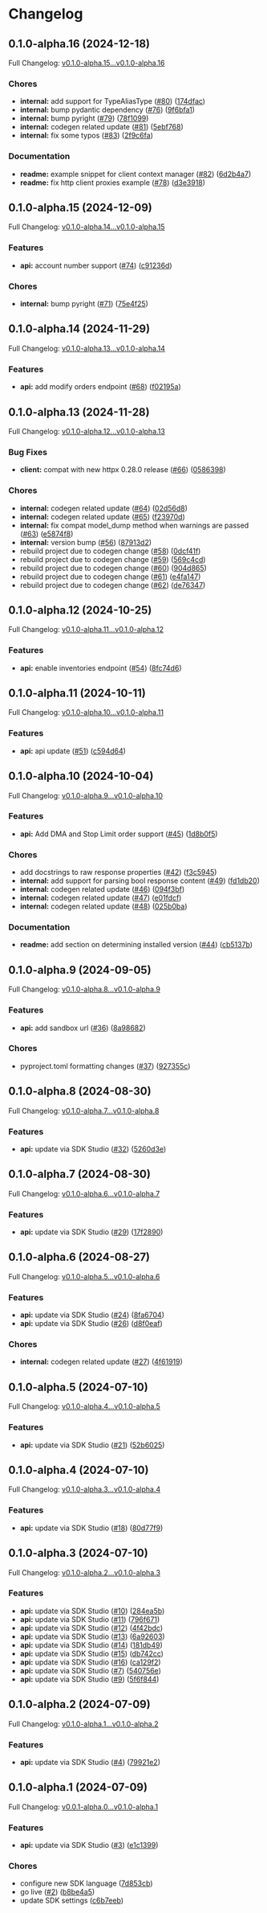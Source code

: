 # Changelog

## 0.1.0-alpha.16 (2024-12-18)

Full Changelog: [v0.1.0-alpha.15...v0.1.0-alpha.16](https://github.com/clear-street/studio-sdk-python/compare/v0.1.0-alpha.15...v0.1.0-alpha.16)

### Chores

* **internal:** add support for TypeAliasType ([#80](https://github.com/clear-street/studio-sdk-python/issues/80)) ([174dfac](https://github.com/clear-street/studio-sdk-python/commit/174dfac4c311728e5e80dd60828671248078a8d8))
* **internal:** bump pydantic dependency ([#76](https://github.com/clear-street/studio-sdk-python/issues/76)) ([9f6bfa1](https://github.com/clear-street/studio-sdk-python/commit/9f6bfa14408def30dcc33d4953faf017111b75a8))
* **internal:** bump pyright ([#79](https://github.com/clear-street/studio-sdk-python/issues/79)) ([78f1099](https://github.com/clear-street/studio-sdk-python/commit/78f10998fab7d9789b01e8c68e9c376cef802189))
* **internal:** codegen related update ([#81](https://github.com/clear-street/studio-sdk-python/issues/81)) ([5ebf768](https://github.com/clear-street/studio-sdk-python/commit/5ebf7684b4a459b3c070df3758bab4ce4ae4fac7))
* **internal:** fix some typos ([#83](https://github.com/clear-street/studio-sdk-python/issues/83)) ([2f9c6fa](https://github.com/clear-street/studio-sdk-python/commit/2f9c6faa24900512a7b40c25256fe8dee0d5003b))


### Documentation

* **readme:** example snippet for client context manager ([#82](https://github.com/clear-street/studio-sdk-python/issues/82)) ([6d2b4a7](https://github.com/clear-street/studio-sdk-python/commit/6d2b4a7060ca8d6652ea559760657c58e7be0618))
* **readme:** fix http client proxies example ([#78](https://github.com/clear-street/studio-sdk-python/issues/78)) ([d3e3918](https://github.com/clear-street/studio-sdk-python/commit/d3e3918a7e9e29776a017fc06ee2ed6c762eaec2))

## 0.1.0-alpha.15 (2024-12-09)

Full Changelog: [v0.1.0-alpha.14...v0.1.0-alpha.15](https://github.com/clear-street/studio-sdk-python/compare/v0.1.0-alpha.14...v0.1.0-alpha.15)

### Features

* **api:** account number support ([#74](https://github.com/clear-street/studio-sdk-python/issues/74)) ([c91236d](https://github.com/clear-street/studio-sdk-python/commit/c91236de909214b523701b83e10eb3366a7ec426))


### Chores

* **internal:** bump pyright ([#71](https://github.com/clear-street/studio-sdk-python/issues/71)) ([75e4f25](https://github.com/clear-street/studio-sdk-python/commit/75e4f25fcca33bae792841c978ea66c29b8db61a))

## 0.1.0-alpha.14 (2024-11-29)

Full Changelog: [v0.1.0-alpha.13...v0.1.0-alpha.14](https://github.com/clear-street/studio-sdk-python/compare/v0.1.0-alpha.13...v0.1.0-alpha.14)

### Features

* **api:** add modify orders endpoint ([#68](https://github.com/clear-street/studio-sdk-python/issues/68)) ([f02195a](https://github.com/clear-street/studio-sdk-python/commit/f02195a6256c88d28b4cd967d3a5b411ac86654a))

## 0.1.0-alpha.13 (2024-11-28)

Full Changelog: [v0.1.0-alpha.12...v0.1.0-alpha.13](https://github.com/clear-street/studio-sdk-python/compare/v0.1.0-alpha.12...v0.1.0-alpha.13)

### Bug Fixes

* **client:** compat with new httpx 0.28.0 release ([#66](https://github.com/clear-street/studio-sdk-python/issues/66)) ([0586398](https://github.com/clear-street/studio-sdk-python/commit/0586398d10ecc772be8d75283162bb22fea4a073))


### Chores

* **internal:** codegen related update ([#64](https://github.com/clear-street/studio-sdk-python/issues/64)) ([02d56d8](https://github.com/clear-street/studio-sdk-python/commit/02d56d8e51138b0233039763ef0a48980dbb17c3))
* **internal:** codegen related update ([#65](https://github.com/clear-street/studio-sdk-python/issues/65)) ([f23970d](https://github.com/clear-street/studio-sdk-python/commit/f23970d3be640a2f75909c5709c8048617e874e9))
* **internal:** fix compat model_dump method when warnings are passed ([#63](https://github.com/clear-street/studio-sdk-python/issues/63)) ([e5874f8](https://github.com/clear-street/studio-sdk-python/commit/e5874f89c9b06e01288f03c35421c751dee5ec0f))
* **internal:** version bump ([#56](https://github.com/clear-street/studio-sdk-python/issues/56)) ([87913d2](https://github.com/clear-street/studio-sdk-python/commit/87913d2c81c926ab7e9e051b0a26c9e91cf32932))
* rebuild project due to codegen change ([#58](https://github.com/clear-street/studio-sdk-python/issues/58)) ([0dcf41f](https://github.com/clear-street/studio-sdk-python/commit/0dcf41f9015287afd18a8718c83403573a685201))
* rebuild project due to codegen change ([#59](https://github.com/clear-street/studio-sdk-python/issues/59)) ([569c4cd](https://github.com/clear-street/studio-sdk-python/commit/569c4cd8025b04e6dad8fbfacdca7bb71bbaf4d3))
* rebuild project due to codegen change ([#60](https://github.com/clear-street/studio-sdk-python/issues/60)) ([904d865](https://github.com/clear-street/studio-sdk-python/commit/904d8650ff6aa09e031901901d91f546469a8bc6))
* rebuild project due to codegen change ([#61](https://github.com/clear-street/studio-sdk-python/issues/61)) ([e4fa147](https://github.com/clear-street/studio-sdk-python/commit/e4fa14758305145cdb11ae802d486e54cfa574c5))
* rebuild project due to codegen change ([#62](https://github.com/clear-street/studio-sdk-python/issues/62)) ([de76347](https://github.com/clear-street/studio-sdk-python/commit/de76347c8e121c6c6df789287663e2c43661332e))

## 0.1.0-alpha.12 (2024-10-25)

Full Changelog: [v0.1.0-alpha.11...v0.1.0-alpha.12](https://github.com/clear-street/studio-sdk-python/compare/v0.1.0-alpha.11...v0.1.0-alpha.12)

### Features

* **api:** enable inventories endpoint ([#54](https://github.com/clear-street/studio-sdk-python/issues/54)) ([8fc74d6](https://github.com/clear-street/studio-sdk-python/commit/8fc74d66d9b93ab77093788b9f29c56fcfff1478))

## 0.1.0-alpha.11 (2024-10-11)

Full Changelog: [v0.1.0-alpha.10...v0.1.0-alpha.11](https://github.com/clear-street/studio-sdk-python/compare/v0.1.0-alpha.10...v0.1.0-alpha.11)

### Features

* **api:** api update ([#51](https://github.com/clear-street/studio-sdk-python/issues/51)) ([c594d64](https://github.com/clear-street/studio-sdk-python/commit/c594d64497b66ccbb6c4c6b10d8289094c2f12f0))

## 0.1.0-alpha.10 (2024-10-04)

Full Changelog: [v0.1.0-alpha.9...v0.1.0-alpha.10](https://github.com/clear-street/studio-sdk-python/compare/v0.1.0-alpha.9...v0.1.0-alpha.10)

### Features

* **api:** Add DMA and Stop Limit order support ([#45](https://github.com/clear-street/studio-sdk-python/issues/45)) ([1d8b0f5](https://github.com/clear-street/studio-sdk-python/commit/1d8b0f543dab7d35d6908583edbfb026e51d34ea))


### Chores

* add docstrings to raw response properties ([#42](https://github.com/clear-street/studio-sdk-python/issues/42)) ([f3c5945](https://github.com/clear-street/studio-sdk-python/commit/f3c594585a75c230018666923cab99c6570ad76d))
* **internal:** add support for parsing bool response content ([#49](https://github.com/clear-street/studio-sdk-python/issues/49)) ([fd1db20](https://github.com/clear-street/studio-sdk-python/commit/fd1db2031cdec661134ec10b0094c93e9489ede9))
* **internal:** codegen related update ([#46](https://github.com/clear-street/studio-sdk-python/issues/46)) ([094f3bf](https://github.com/clear-street/studio-sdk-python/commit/094f3bf0f68e2ac0143cc677222da2f289eecd33))
* **internal:** codegen related update ([#47](https://github.com/clear-street/studio-sdk-python/issues/47)) ([e01fdcf](https://github.com/clear-street/studio-sdk-python/commit/e01fdcfa63265e92171fc1502f5c298e8d2b07ac))
* **internal:** codegen related update ([#48](https://github.com/clear-street/studio-sdk-python/issues/48)) ([025b0ba](https://github.com/clear-street/studio-sdk-python/commit/025b0bace9e15f2faea93f960408a202ca500861))


### Documentation

* **readme:** add section on determining installed version ([#44](https://github.com/clear-street/studio-sdk-python/issues/44)) ([cb5137b](https://github.com/clear-street/studio-sdk-python/commit/cb5137bb1c742b9a5143d5e094328e114807d967))

## 0.1.0-alpha.9 (2024-09-05)

Full Changelog: [v0.1.0-alpha.8...v0.1.0-alpha.9](https://github.com/clear-street/studio-sdk-python/compare/v0.1.0-alpha.8...v0.1.0-alpha.9)

### Features

* **api:** add sandbox url ([#36](https://github.com/clear-street/studio-sdk-python/issues/36)) ([8a98682](https://github.com/clear-street/studio-sdk-python/commit/8a98682938297f756a7560f3fa76daf083b4cbe8))


### Chores

* pyproject.toml formatting changes ([#37](https://github.com/clear-street/studio-sdk-python/issues/37)) ([927355c](https://github.com/clear-street/studio-sdk-python/commit/927355cf8e5dc6f62a515e1a91b1cf5604d17002))

## 0.1.0-alpha.8 (2024-08-30)

Full Changelog: [v0.1.0-alpha.7...v0.1.0-alpha.8](https://github.com/clear-street/studio-sdk-python/compare/v0.1.0-alpha.7...v0.1.0-alpha.8)

### Features

* **api:** update via SDK Studio ([#32](https://github.com/clear-street/studio-sdk-python/issues/32)) ([5260d3e](https://github.com/clear-street/studio-sdk-python/commit/5260d3e7fe0eb4b9ff729024642bb610a1b3de0f))

## 0.1.0-alpha.7 (2024-08-30)

Full Changelog: [v0.1.0-alpha.6...v0.1.0-alpha.7](https://github.com/clear-street/studio-sdk-python/compare/v0.1.0-alpha.6...v0.1.0-alpha.7)

### Features

* **api:** update via SDK Studio ([#29](https://github.com/clear-street/studio-sdk-python/issues/29)) ([17f2890](https://github.com/clear-street/studio-sdk-python/commit/17f28905246026b609f4be5c9832841806b5b98e))

## 0.1.0-alpha.6 (2024-08-27)

Full Changelog: [v0.1.0-alpha.5...v0.1.0-alpha.6](https://github.com/clear-street/studio-sdk-python/compare/v0.1.0-alpha.5...v0.1.0-alpha.6)

### Features

* **api:** update via SDK Studio ([#24](https://github.com/clear-street/studio-sdk-python/issues/24)) ([8fa6704](https://github.com/clear-street/studio-sdk-python/commit/8fa670458778503f137ef47a7671f39458a1e703))
* **api:** update via SDK Studio ([#26](https://github.com/clear-street/studio-sdk-python/issues/26)) ([d8f0eaf](https://github.com/clear-street/studio-sdk-python/commit/d8f0eaf1f17bb917def83aa977f849a7778157c7))


### Chores

* **internal:** codegen related update ([#27](https://github.com/clear-street/studio-sdk-python/issues/27)) ([4f61919](https://github.com/clear-street/studio-sdk-python/commit/4f61919c5a8fa360628dfd5d0b69e803ba18968d))

## 0.1.0-alpha.5 (2024-07-10)

Full Changelog: [v0.1.0-alpha.4...v0.1.0-alpha.5](https://github.com/clear-street/studio-sdk-python/compare/v0.1.0-alpha.4...v0.1.0-alpha.5)

### Features

* **api:** update via SDK Studio ([#21](https://github.com/clear-street/studio-sdk-python/issues/21)) ([52b6025](https://github.com/clear-street/studio-sdk-python/commit/52b6025ccbfbbace2963449d55ab5ef7c20c50c0))

## 0.1.0-alpha.4 (2024-07-10)

Full Changelog: [v0.1.0-alpha.3...v0.1.0-alpha.4](https://github.com/clear-street/studio-sdk-python/compare/v0.1.0-alpha.3...v0.1.0-alpha.4)

### Features

* **api:** update via SDK Studio ([#18](https://github.com/clear-street/studio-sdk-python/issues/18)) ([80d77f9](https://github.com/clear-street/studio-sdk-python/commit/80d77f9fec5e0409f1896ac9c7db9969932a87b6))

## 0.1.0-alpha.3 (2024-07-10)

Full Changelog: [v0.1.0-alpha.2...v0.1.0-alpha.3](https://github.com/clear-street/studio-sdk-python/compare/v0.1.0-alpha.2...v0.1.0-alpha.3)

### Features

* **api:** update via SDK Studio ([#10](https://github.com/clear-street/studio-sdk-python/issues/10)) ([284ea5b](https://github.com/clear-street/studio-sdk-python/commit/284ea5b1cae0af30bcd78cdc0048d3ec655312f7))
* **api:** update via SDK Studio ([#11](https://github.com/clear-street/studio-sdk-python/issues/11)) ([796f671](https://github.com/clear-street/studio-sdk-python/commit/796f671499be4027923046db555c1119a4fa1b30))
* **api:** update via SDK Studio ([#12](https://github.com/clear-street/studio-sdk-python/issues/12)) ([4f42bdc](https://github.com/clear-street/studio-sdk-python/commit/4f42bdc10992f6158c865781a0bdc70ae79b58e4))
* **api:** update via SDK Studio ([#13](https://github.com/clear-street/studio-sdk-python/issues/13)) ([6a92603](https://github.com/clear-street/studio-sdk-python/commit/6a926036a955e0d5ce12a3b1ee7a01ca88698a20))
* **api:** update via SDK Studio ([#14](https://github.com/clear-street/studio-sdk-python/issues/14)) ([181db49](https://github.com/clear-street/studio-sdk-python/commit/181db499eb8ba91afbf899bd2900d9893c4a941e))
* **api:** update via SDK Studio ([#15](https://github.com/clear-street/studio-sdk-python/issues/15)) ([db742cc](https://github.com/clear-street/studio-sdk-python/commit/db742cc51159f5c9838c4695c84ed38d8f9df665))
* **api:** update via SDK Studio ([#16](https://github.com/clear-street/studio-sdk-python/issues/16)) ([ca129f2](https://github.com/clear-street/studio-sdk-python/commit/ca129f2406b8e307a0f9c866d3433f901252bdfd))
* **api:** update via SDK Studio ([#7](https://github.com/clear-street/studio-sdk-python/issues/7)) ([540756e](https://github.com/clear-street/studio-sdk-python/commit/540756eb7ce95eb3404ae9873ccfc310b1f52cac))
* **api:** update via SDK Studio ([#9](https://github.com/clear-street/studio-sdk-python/issues/9)) ([5f6f844](https://github.com/clear-street/studio-sdk-python/commit/5f6f844097eeb52a6dad6a8e22676a4f84848c02))

## 0.1.0-alpha.2 (2024-07-09)

Full Changelog: [v0.1.0-alpha.1...v0.1.0-alpha.2](https://github.com/clear-street/studio-sdk-python/compare/v0.1.0-alpha.1...v0.1.0-alpha.2)

### Features

* **api:** update via SDK Studio ([#4](https://github.com/clear-street/studio-sdk-python/issues/4)) ([79921e2](https://github.com/clear-street/studio-sdk-python/commit/79921e2868a8931446c4f65f1abc994467105f17))

## 0.1.0-alpha.1 (2024-07-09)

Full Changelog: [v0.0.1-alpha.0...v0.1.0-alpha.1](https://github.com/clear-street/studio-sdk-python/compare/v0.0.1-alpha.0...v0.1.0-alpha.1)

### Features

* **api:** update via SDK Studio ([#3](https://github.com/clear-street/studio-sdk-python/issues/3)) ([e1c1399](https://github.com/clear-street/studio-sdk-python/commit/e1c139959000be1f7d171e08b8e3b024f61f64f9))


### Chores

* configure new SDK language ([7d853cb](https://github.com/clear-street/studio-sdk-python/commit/7d853cbb2a3451bea88c923e9a6aa0725340f51c))
* go live ([#2](https://github.com/clear-street/studio-sdk-python/issues/2)) ([b8be4a5](https://github.com/clear-street/studio-sdk-python/commit/b8be4a51ff1a7ba9775448430f4e77b11aaaaa6c))
* update SDK settings ([c6b7eeb](https://github.com/clear-street/studio-sdk-python/commit/c6b7eeb315a6111b886363b1983dacfab2e915bc))
